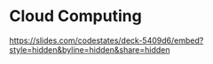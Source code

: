 # Cloud Computing

https://slides.com/codestates/deck-5409d6/embed?style=hidden&byline=hidden&share=hidden